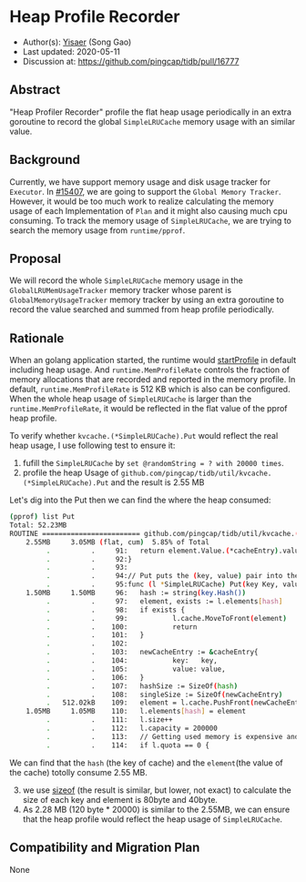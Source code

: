 # Heap Profile Recorder

- Author(s):     [Yisaer](https://github.com/Yisaer) (Song Gao)
- Last updated:  2020-05-11
- Discussion at: https://github.com/pingcap/tidb/pull/16777

## Abstract

"Heap Profiler Recorder" profile the flat heap usage periodically in an extra goroutine to record the global `SimpleLRUCache` memory usage with an similar value.

## Background

Currently, we have support memory usage and disk usage tracker for `Executor`. In [#15407](https://github.com/pingcap/tidb/issues/15407), we are going to support the `Global Memory Tracker`.
However, it would be too much work to realize calculating the memory usage of each Implementation of `Plan` and it might also causing much cpu consuming. To track the memory usage of `SimpleLRUCache`, we are trying to search the memory usage from `runtime/pprof`.

## Proposal

We will record the whole `SimpleLRUCache` memory usage in the `GlobalLRUMemUsageTracker` memory tracker whose parent is `GlobalMemoryUsageTracker` memory tracker by using an extra goroutine to record the value searched and summed from heap profile periodically.

## Rationale

When an golang application started, the runtime would [startProfile](https://github.com/golang/go/blob/48a90d639d578d2b33fdc1903f03e028b4d40fa9/src/cmd/oldlink/internal/ld/main.go#L155) in default including heap usage.
And `runtime.MemProfileRate` controls the fraction of memory allocations that are recorded and reported in the memory profile. In default, `runtime.MemProfileRate` is 512 KB which is also can be configured. When the whole heap usage of `SimpleLRUCache` is larger than the `runtime.MemProfileRate`, it would be reflected in the flat value of the pprof heap profile.

To verify whether `kvcache.(*SimpleLRUCache).Put` would reflect the real heap usage, I use following test to ensure it:

1. fufill the `SimpleLRUCache` by `set @randomString = ? with 20000 times`.
2. profile the heap Usage of `github.com/pingcap/tidb/util/kvcache.(*SimpleLRUCache).Put` and the result is 2.55 MB

Let's dig into the Put then we can find the where the heap consumed:

```sh
(pprof) list Put
Total: 52.23MB
ROUTINE ======================== github.com/pingcap/tidb/util/kvcache.(*SimpleLRUCache).Put in /Users/yisa/Downloads/Github/GoProject/src/github.com/pingcap/tidb/util/kvcache/simple_lru.go
    2.55MB     3.05MB (flat, cum)  5.85% of Total
         .          .     91:   return element.Value.(*cacheEntry).value, true
         .          .     92:}
         .          .     93:
         .          .     94:// Put puts the (key, value) pair into the LRU Cache.
         .          .     95:func (l *SimpleLRUCache) Put(key Key, value Value) {
    1.50MB     1.50MB     96:   hash := string(key.Hash())
         .          .     97:   element, exists := l.elements[hash]
         .          .     98:   if exists {
         .          .     99:           l.cache.MoveToFront(element)
         .          .    100:           return
         .          .    101:   }
         .          .    102:
         .          .    103:   newCacheEntry := &cacheEntry{
         .          .    104:           key:   key,
         .          .    105:           value: value,
         .          .    106:   }
         .          .    107:   hashSize := SizeOf(hash)
         .          .    108:   singleSize := SizeOf(newCacheEntry)
         .   512.02kB    109:   element = l.cache.PushFront(newCacheEntry)
    1.05MB     1.05MB    110:   l.elements[hash] = element
         .          .    111:   l.size++
         .          .    112:   l.capacity = 200000
         .          .    113:   // Getting used memory is expensive and can be avoided by setting quota to 0.
         .          .    114:   if l.quota == 0 {

```  
We can find that the `hash` (the key of cache) and the `element`(the value of the cache) totolly consume 2.55 MB.

3. we use [sizeof](https://github.com/templarbit/sizeof) (the result is similar, but lower, not exact) to calculate the size of each key and element is 80byte and 40byte.
4. As 2.28 MB (120 byte * 20000) is similar to the 2.55MB, we can ensure that the heap profile would reflect the heap usage of `SimpleLRUCache`.

## Compatibility and Migration Plan

None




